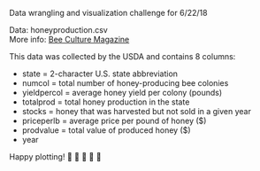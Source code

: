 Data wrangling and visualization challenge for 6/22/18

Data: honeyproduction.csv   
More info: [Bee Culture Magazine](http://www.beeculture.com/u-s-honey-industry-report-2016/)
  
This data was collected by the USDA and contains 8 columns:  
* state = 2-character U.S. state abbreviation  
* numcol = total number of honey-producing bee colonies  
* yieldpercol = average honey yield per colony (pounds)  
* totalprod = total honey production in the state  
* stocks = honey that was harvested but not sold in a given year  
* priceperlb = average price per pound of honey ($)  
* prodvalue = total value of produced honey ($)  
* year  
  
Happy plotting! :honeybee: :honey_pot: :honeybee: :honey_pot: :honeybee: 
